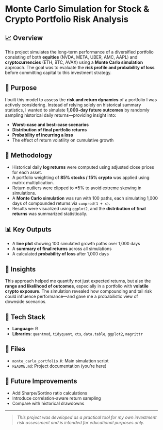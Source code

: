 # Monte Carlo Simulation for Stock & Crypto Portfolio Risk Analysis

## 📈 Overview

This project simulates the long-term performance of a diversified portfolio consisting of both **equities** (NVDA, META, UBER, AMC, AAPL) and **cryptocurrencies** (ETH, BTC, AVAX) using a **Monte Carlo simulation** approach. The goal was to evaluate the **risk profile and probability of loss** before committing capital to this investment strategy.

## 🎯 Purpose

I built this model to assess the **risk and return dynamics** of a portfolio I was actively considering. Instead of relying solely on historical summary statistics, I wanted to simulate **1,000-day future outcomes** by randomly sampling historical daily returns—providing insight into:

- **Worst-case and best-case scenarios**
- **Distribution of final portfolio returns**
- **Probability of incurring a loss**
- The effect of return volatility on cumulative growth

## 🧪 Methodology

- Historical daily **log returns** were computed using adjusted close prices for each asset.
- A portfolio weighting of **85% stocks / 15% crypto** was applied using matrix multiplication.
- Return outliers were clipped to ±5% to avoid extreme skewing in simulations.
- A **Monte Carlo simulation** was run with 100 paths, each simulating 1,000 days of compounded returns via `cumprod(1 + x)`.
- Results were visualized using `ggplot2`, and the **distribution of final returns** was summarized statistically.

## 📊 Key Outputs

- A **line plot** showing 100 simulated growth paths over 1,000 days
- A **summary of final returns** across all simulations
- A calculated **probability of loss** after 1,000 days

## 🧠 Insights

This approach helped me quantify not just expected returns, but also the **range and likelihood of outcomes**, especially in a portfolio with **volatile crypto exposure**. The simulation revealed how compounding and tail risk could influence performance—and gave me a probabilistic view of downside scenarios.

## 🔧 Tech Stack

- **Language**: R
- **Libraries**: `quantmod`, `tidyquant`, `xts`, `data.table`, `ggplot2`, `magrittr`

## 📂 Files

- `monte_carlo_portfolio.R`: Main simulation script
- `README.md`: Project documentation (you’re here)

## 🚀 Future Improvements

- Add Sharpe/Sortino ratio calculations
- Introduce correlation-aware return sampling
- Compare with historical drawdowns

---

> *This project was developed as a practical tool for my own investment risk assessment and is intended for educational purposes only.*
